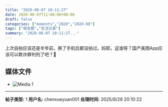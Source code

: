 ```yaml
---
title: "2020-08-07 10:11:27"
date: 2020-08-07T11:00:00+08:00
draft: false
categories: ["moments","2020","2020-08"]
tags: ["朋友圈","生活记录"]
summary: "2020-08-07 10:11:27..."
---
```


上次自拍应该还是半年前，换了手机后都没拍过。妈耶，这谁呀？国产美图App应该可以欺诈罪判刑了吧？🤣

## 媒体文件

- ![Media 1](/Moments/photos/2020-08-07/202008071011270.jpg)

---

**帖子类型:** 1
**用户名:** chenxueyuan001
**处理时间:** 2025/8/28 20:10:22